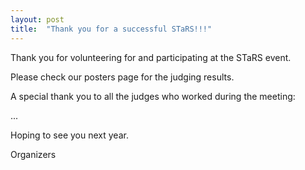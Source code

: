 ```yaml
---
layout: post
title:  "Thank you for a successful STaRS!!!"
---
```


Thank you for volunteering for and participating at the STaRS event. 

Please check our posters page for the judging results.

A special thank you to all the judges who worked during the meeting:

...

Hoping to see you next year.

Organizers
